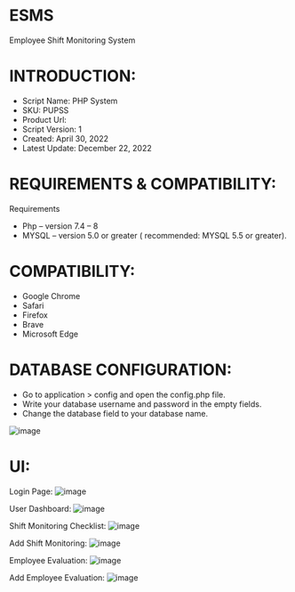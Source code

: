 # ESMS
Employee Shift Monitoring System

# INTRODUCTION:

 * Script Name: PHP System
 * SKU: PUPSS
 * Product Url: 
 * Script Version: 1
 * Created: April 30, 2022
 * Latest Update: December 22, 2022

# REQUIREMENTS & COMPATIBILITY:
Requirements
*	Php – version 7.4 – 8 
*	MYSQL – version 5.0 or greater ( recommended: MYSQL 5.5 or greater).

# COMPATIBILITY:
*	Google Chrome
*	Safari
*	Firefox
*	Brave
*	Microsoft Edge

# DATABASE CONFIGURATION:
*	Go to application > config and open the config.php file.
*	Write your database username and password in the empty fields.
*	Change the database field to your database name.
 
![image](https://user-images.githubusercontent.com/119407422/209150859-d83cc751-75c8-4e43-bb5a-3c6f9564dacd.png)

# UI:
Login Page:
![image](https://user-images.githubusercontent.com/119407422/209150948-994bdc28-ce19-4a31-87da-f8324d756786.png)

User Dashboard:
![image](https://user-images.githubusercontent.com/119407422/209151011-1865d58d-f991-4389-834f-df4326ebcf65.png)

Shift Monitoring Checklist:
![image](https://user-images.githubusercontent.com/119407422/209151087-acd7fe18-e64c-4d27-ac6c-0761747b8425.png)

Add Shift Monitoring:
![image](https://user-images.githubusercontent.com/119407422/209151180-aaf5a468-06ed-43a2-a7cd-1bfae4480270.png)

Employee Evaluation:
![image](https://user-images.githubusercontent.com/119407422/209151251-59b3baf4-79d5-4829-bc66-cdb9436fdb08.png)

Add Employee Evaluation:
![image](https://user-images.githubusercontent.com/119407422/209151327-7e8c07f6-f2fc-4703-8daf-d00086069b33.png)



